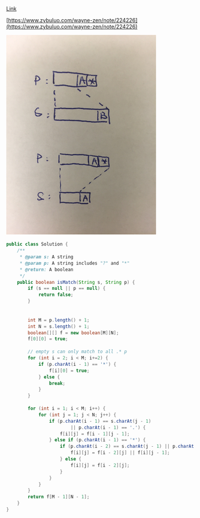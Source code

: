 [Link](https://leetcode.com/problems/regular-expression-matching/)

[https://www.zybuluo.com/wayne-zen/note/224226](https://www.zybuluo.com/wayne-zen/note/224226)

<img src="img/Photos/regular-expression-matching.png" width="400">

```java
public class Solution {
    /**
     * @param s: A string 
     * @param p: A string includes "?" and "*"
     * @return: A boolean
     */
    public boolean isMatch(String s, String p) {
        if (s == null || p == null) {
            return false;
        }
        
        
        int M = p.length() + 1;
        int N = s.length() + 1;
        boolean[][] f = new boolean[M][N];
        f[0][0] = true;
        
        // empty s can only match to all .* p
        for (int i = 2; i < M; i+=2) {
            if (p.charAt(i - 1) == '*') {
                f[i][0] = true;
            } else {
                break;
            }
        }

        for (int i = 1; i < M; i++) {
            for (int j = 1; j < N; j++) {
                if (p.charAt(i - 1) == s.charAt(j - 1) 
                        || p.charAt(i - 1) == '.') {
                    f[i][j] = f[i - 1][j - 1];    
                } else if (p.charAt(i - 1) == '*') {
                    if (p.charAt(i - 2) == s.charAt(j - 1) || p.charAt(i - 2) == '.') {
                        f[i][j] = f[i - 2][j] || f[i][j - 1];
                    } else {
                        f[i][j] = f[i - 2][j];
                    }
                }
            }
        }
        return f[M - 1][N - 1];
    }
}

```
